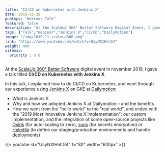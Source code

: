 ```yaml
---
title: "CI/CD on Kubernetes with Jenkins X"
date: 2019-11-28
pubtype: "Webinar Talk"
featured: false
description: "At the ScaleUp 360° Better Software Digital Event, I gave a talk to present CI/CD on Kubernetes with Jenkins X, and Dailymotion's experience using Jenkins X on Google Cloud Platform."
tags: ["Talk","Webinar","Jenkins X","CI/CD","Dailymotion"]
image: "/img/2019-11-scaleup360.png"
link: "https://www.youtube.com/watch?v=UsyNXIHnhG4"
weight: 400
sitemap:
  priority : 0.8
---
```


At the [ScaleUp 360° Better Software](https://www.scale-up-360.com/en/better-software/) digital event in november 2019, I gave a talk titled **CI/CD on Kubernetes with Jenkins X**.

In this talk, I explained how to do CI/CD on Kubernetes, and went through our experience using [Jenkins X](https://jenkins-x.io/) on GKE at [Dailymotion](https://dailymotion.com/):
- What is Jenkins X
- Why and how we adopted Jenkins X at Dailymotion – and the benefits
- How we went from the "hello world" to the "real world", and ended with the "2019 Most Innovative Jenkins X Implementation": our custom implementation, and the integration of some open-source projects like [Osiris](https://github.com/deislabs/osiris) (for auto-scaling to zero), [sops](https://github.com/mozilla/sops) (for secrets encryption) or [Helmfile](https://github.com/roboll/helmfile) (to define our staging/production environments and handle deployments)

{{< youtube id="UsyNXIHnhG4" t="80" width="600px" >}}
